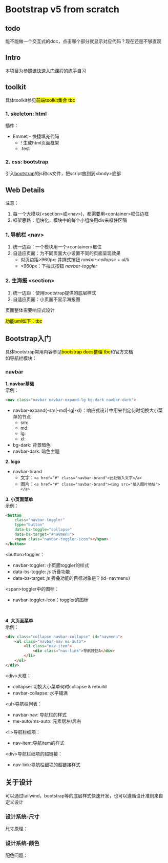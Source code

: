 # Bootstrap v5 from scratch
## todo
能不能做一个交互式的doc，点击哪个部分就显示对应代码？现在还是不够直观
 
## Intro
本项目为参照[该快速入门课程](https://gitee.com/MASUKA/bootstrap5_2021)的练手自习

## toolkit
具体toolkit参见<mark>前端toolkit集合 tbc</mark>
### 1. skeleton: html
插件：
- Emmet - 快捷填充代码
    - ! 生成html页面框架
    - .test 
### 2. css: bootstrap
引入[bootstrap](https://getbootstrap.com/docs/5.3/getting-started/introduction/)的js和cs文件，把script放到到\<body>底部

## Web Details
注意：
1. 每一个大模块(\<section>或\<nav>)，都需要用\<container>框住边框 
2. 框架思路：组块化，模块中的每个小组块用div来框住区隔 

### 1. 导航栏 \<nav>
1. 统一边距：一个模块用一个\<container>框住
2. 自适应页面：为不同页面大小设置不同的页面呈现效果
    - 对页边距>960px: 并排式按钮 *navbar-collapse + ul/li* 
    - <960px：下拉式按钮 *navbar-toggler*


### 2. 主海报 \<section>
1. 统一边距：使用bootstrap提供的底层样式
2. 自适应页面：小页面不显示海报图


页面整体需要响应式设计

<mark>功能uml如下：tbc</mark>

## Bootstrap入门
具体bootstrap常用内容参见<mark>bootstrap docs整理 tbc</mark>和官方文档  
如导航栏模块：
### navbar
**1. navbar基础**  
示例：
```html
<nav class="navbar navbar-expand-lg bg-dark navbar-dark">
```
- navbar-expand{-sm|-md|-lg|-xl}：响应式设计中用来判定何时切换大小菜单的节点
    - sm:
    - md:
    - lg:
    - xl:
- bg-dark: 背景暗色
- navbar-dark: 暗色主题
  
**2. logo**  
- navbar-brand
    - 文字：`<a href="#" class="navbar-brand">此处输入文字</a>`
    - 图片：`<a href="#" class="navbar-brand"><img src="插入图片地址"></a>`

**3. 小页面菜单**  
示例：
```html
<button 
    class="navbar-toggler" 
    type="button" 
    data-bs-toggle="collapse" 
    data-bs-target="#navmenu">
    <span class="navbar-toggler-icon"></span>
</button>
```
\<button>toggler：
- navbar-toggler: 小页面toggler的样式
- data-bs-toggle: *js* 折叠功能
- data-bs-target: *js* 折叠功能的目标对象是？(id=navmenu)  

\<span>toggler中的图标：
- navbar-toggler-icon：toggler的图标  
  
<br>

**4. 大页面菜单**  
示例：
```html
<div class="collapse navbar-collapse" id="navmenu">
    <ul class="navbar-nav ms-auto">
        <li class="nav-item">
            <div class="nav-link">导航按钮A</div>
        </li>
    </ul>
</div>
```
\<div>大框：
- collapse: 切换大小菜单何时collapse & rebuild
- navbar-collapse: 水平铺满  

\<ul>导航栏列表：
- navbar-nav: 导航栏的样式
- me-auto/ms-auto: 元素居左/居右   

\<li>导航栏细项：
- nav-item:导航item的样式  

\<div>导航栏细项的超链接：
- nav-link:导航栏细项的超链接样式

## 关于设计
可以通过tailwind，bootstrap等的底层样式快速开发，也可以遵循设计准则来自定义设计
### 设计系统-尺寸
尺寸原理：
### 设计系统-颜色
配色问题：